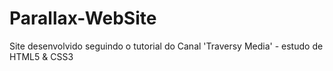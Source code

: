 # Parallax-WebSite
 Site desenvolvido seguindo o tutorial do Canal 'Traversy Media' - estudo de HTML5 & CSS3
